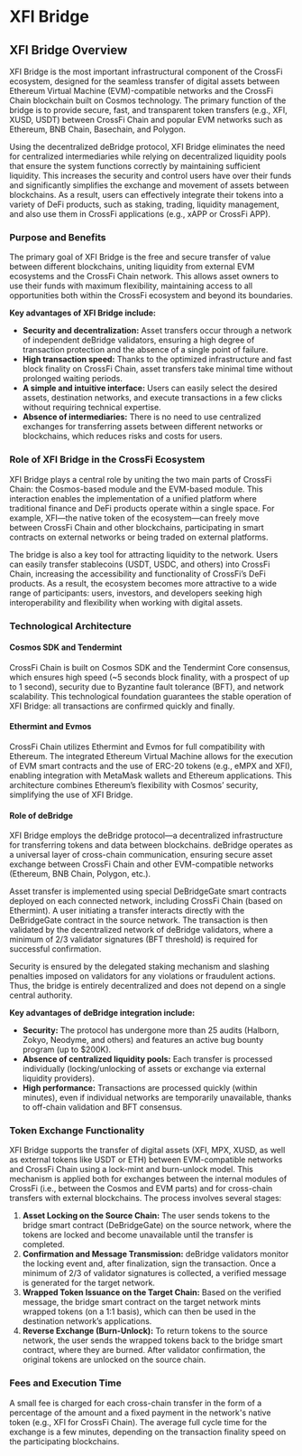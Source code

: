 # XFI Bridge

## XFI Bridge Overview

XFI Bridge is the most important infrastructural component of the CrossFi ecosystem, designed for the seamless transfer of digital assets between Ethereum Virtual Machine (EVM)-compatible networks and the CrossFi Chain blockchain built on Cosmos technology. The primary function of the bridge is to provide secure, fast, and transparent token transfers (e.g., XFI, XUSD, USDT) between CrossFi Chain and popular EVM networks such as Ethereum, BNB Chain, Basechain, and Polygon.

Using the decentralized deBridge protocol, XFI Bridge eliminates the need for centralized intermediaries while relying on decentralized liquidity pools that ensure the system functions correctly by maintaining sufficient liquidity. This increases the security and control users have over their funds and significantly simplifies the exchange and movement of assets between blockchains. As a result, users can effectively integrate their tokens into a variety of DeFi products, such as staking, trading, liquidity management, and also use them in CrossFi applications (e.g., xAPP or CrossFi APP).

### Purpose and Benefits

The primary goal of XFI Bridge is the free and secure transfer of value between different blockchains, uniting liquidity from external EVM ecosystems and the CrossFi Chain network. This allows asset owners to use their funds with maximum flexibility, maintaining access to all opportunities both within the CrossFi ecosystem and beyond its boundaries.

**Key advantages of XFI Bridge include:**

* **Security and decentralization:** Asset transfers occur through a network of independent deBridge validators, ensuring a high degree of transaction protection and the absence of a single point of failure.
* **High transaction speed:** Thanks to the optimized infrastructure and fast block finality on CrossFi Chain, asset transfers take minimal time without prolonged waiting periods.
* **A simple and intuitive interface:** Users can easily select the desired assets, destination networks, and execute transactions in a few clicks without requiring technical expertise.
* **Absence of intermediaries:** There is no need to use centralized exchanges for transferring assets between different networks or blockchains, which reduces risks and costs for users.

### Role of XFI Bridge in the CrossFi Ecosystem

XFI Bridge plays a central role by uniting the two main parts of CrossFi Chain: the Cosmos-based module and the EVM-based module. This interaction enables the implementation of a unified platform where traditional finance and DeFi products operate within a single space. For example, XFI—the native token of the ecosystem—can freely move between CrossFi Chain and other blockchains, participating in smart contracts on external networks or being traded on external platforms.

The bridge is also a key tool for attracting liquidity to the network. Users can easily transfer stablecoins (USDT, USDC, and others) into CrossFi Chain, increasing the accessibility and functionality of CrossFi’s DeFi products. As a result, the ecosystem becomes more attractive to a wide range of participants: users, investors, and developers seeking high interoperability and flexibility when working with digital assets.

### Technological Architecture

#### Cosmos SDK and Tendermint

CrossFi Chain is built on Cosmos SDK and the Tendermint Core consensus, which ensures high speed (\~5 seconds block finality, with a prospect of up to 1 second), security due to Byzantine fault tolerance (BFT), and network scalability. This technological foundation guarantees the stable operation of XFI Bridge: all transactions are confirmed quickly and finally.

#### Ethermint and Evmos

CrossFi Chain utilizes Ethermint and Evmos for full compatibility with Ethereum. The integrated Ethereum Virtual Machine allows for the execution of EVM smart contracts and the use of ERC-20 tokens (e.g., eMPX and XFI), enabling integration with MetaMask wallets and Ethereum applications. This architecture combines Ethereum’s flexibility with Cosmos’ security, simplifying the use of XFI Bridge.

#### Role of deBridge

XFI Bridge employs the deBridge protocol—a decentralized infrastructure for transferring tokens and data between blockchains. deBridge operates as a universal layer of cross-chain communication, ensuring secure asset exchange between CrossFi Chain and other EVM-compatible networks (Ethereum, BNB Chain, Polygon, etc.).

Asset transfer is implemented using special DeBridgeGate smart contracts deployed on each connected network, including CrossFi Chain (based on Ethermint). A user initiating a transfer interacts directly with the DeBridgeGate contract in the source network. The transaction is then validated by the decentralized network of deBridge validators, where a minimum of 2/3 validator signatures (BFT threshold) is required for successful confirmation.

Security is ensured by the delegated staking mechanism and slashing penalties imposed on validators for any violations or fraudulent actions. Thus, the bridge is entirely decentralized and does not depend on a single central authority.

**Key advantages of deBridge integration include:**

* **Security:** The protocol has undergone more than 25 audits (Halborn, Zokyo, Neodyme, and others) and features an active bug bounty program (up to $200K).
* **Absence of centralized liquidity pools:** Each transfer is processed individually (locking/unlocking of assets or exchange via external liquidity providers).
* **High performance:** Transactions are processed quickly (within minutes), even if individual networks are temporarily unavailable, thanks to off-chain validation and BFT consensus.

### Token Exchange Functionality

XFI Bridge supports the transfer of digital assets (XFI, MPX, XUSD, as well as external tokens like USDT or ETH) between EVM-compatible networks and CrossFi Chain using a lock-mint and burn-unlock model. This mechanism is applied both for exchanges between the internal modules of CrossFi (i.e., between the Cosmos and EVM parts) and for cross-chain transfers with external blockchains. The process involves several stages:

1. **Asset Locking on the Source Chain:** The user sends tokens to the bridge smart contract (DeBridgeGate) on the source network, where the tokens are locked and become unavailable until the transfer is completed.
2. **Confirmation and Message Transmission:** deBridge validators monitor the locking event and, after finalization, sign the transaction. Once a minimum of 2/3 of validator signatures is collected, a verified message is generated for the target network.
3. **Wrapped Token Issuance on the Target Chain:** Based on the verified message, the bridge smart contract on the target network mints wrapped tokens (on a 1:1 basis), which can then be used in the destination network’s applications.
4. **Reverse Exchange (Burn-Unlock):** To return tokens to the source network, the user sends the wrapped tokens back to the bridge smart contract, where they are burned. After validator confirmation, the original tokens are unlocked on the source chain.

### Fees and Execution Time

A small fee is charged for each cross-chain transfer in the form of a percentage of the amount and a fixed payment in the network's native token (e.g., XFI for CrossFi Chain). The average full cycle time for the exchange is a few minutes, depending on the transaction finality speed on the participating blockchains.
